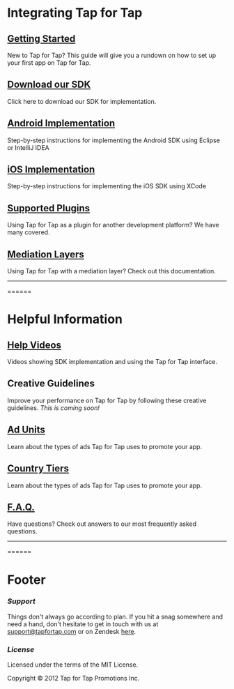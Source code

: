 # Integrating Tap for Tap #

##  [Getting Started](http://tapfortap.github.com/GettingStarted) ##
New to Tap for Tap? This guide will give you a rundown on how to set up your first app on Tap for Tap.

##  [Download our SDK](https://github.com/tapfortap/Documentation/zipball/master) ##
Click here to download our SDK for implementation.

##  [Android Implementation](http://tapfortap.github.com/Android) ##
Step-by-step instructions for implementing the Android SDK using Eclipse or IntelliJ IDEA

##  [iOS Implementation](http://tapfortap.github.com/iOS) ##
Step-by-step instructions for implementing the iOS SDK using XCode

##  [Supported Plugins](http://tapfortap.github.com/Plugins) ##
Using Tap for Tap as a plugin for another development platform?  We have many covered.

##  [Mediation Layers](http://tapfortap.github.com/Mediation) ##
Using Tap for Tap with a mediation layer? Check out this documentation.

___
======
# Helpful Information #

##  [Help Videos](http://tapfortap.github.com/HelpVideos) ##
Videos showing SDK implementation and using the Tap for Tap interface.

##  Creative Guidelines ##
Improve your performance on Tap for Tap by following these creative guidelines.
*This is coming soon!*

##  [Ad Units](http://tapfortap.github.com/AdUnits) ##
Learn about the types of ads Tap for Tap uses to promote your app.

##  [Country Tiers](http://tapfortap.github.com/CountryTiers) ##
Learn about the types of ads Tap for Tap uses to promote your app.

##  [F.A.Q.](http://tapfortap.github.com/FAQ) ##
Have questions? Check out answers to our most frequently asked questions.

___
======
# Footer #

### *Support* ###
Things don't always go according to plan. If you hit a snag somewhere and need a hand, don't hesitate to get in touch with us at [support@tapfortap.com](/documentation/mailto:support@tapfortap.com) or on Zendesk [here](https://tapfortap.zendesk.com/anonymous_requests/new).

### *License* ###
Licensed under the terms of the MIT License.

Copyright &copy; 2012 Tap for Tap Promotions Inc.
